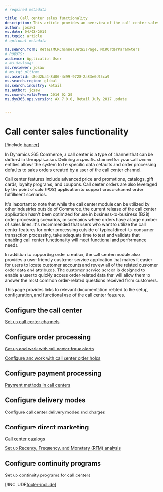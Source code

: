 ```yaml
---
# required metadata

title: Call center sales functionality
description: This article provides an overview of the call center sales functionality in Dynamics 365 Commerce.
author: josaw1
ms.date: 04/03/2018
ms.topic: article
# optional metadata

ms.search.form: RetailMCRChannelDetailPage, MCROrderParameters
# ROBOTS: 
audience: Application User
# ms.devlang: 
ms.reviewer: josaw
# ms.tgt_pltfrm: 
ms.assetid: c8ed2ba4-8d06-4d99-9728-2a83e6d95ca9
ms.search.region: global
ms.search.industry: Retail
ms.author: josaw
ms.search.validFrom: 2016-02-28
ms.dyn365.ops.version: AX 7.0.0, Retail July 2017 update


---
```


# Call center sales functionality

[!include [banner](includes/banner.md)]


In Dynamics 365 Commerce, a call center is a type of channel that can be defined in the application. Defining a specific channel for your call center entities allows the system to tie specific data defaults and order processing defaults to sales orders created by a user of the call center channel.

Call center features include advanced price and promotions, catalogs, gift cards, loyalty programs, and coupons. Call center orders are also leveraged by the point of sale (POS) application to support cross-channel order fulfillment scenarios.

It's important to note that while the call center module can be utilized by other industries outside of Commerce, the current release of the call center application hasn't been optimized for use in business-to-business (B2B) order processing scenarios, or scenarios where orders have a large number of sales lines. It's recommended that users who want to utilize the call center features for order processing outside of typical direct-to-consumer transaction processing, take adequate time to test and validate that enabling call center functionality will meet functional and performance needs.

In addition to supporting order creation, the call center module also provides a user-friendly customer service application that makes it easier for users to locate customer accounts and review all of the related customer order data and attributes. The customer service screen is designed to enable a user to quickly access order-related data that will allow them to answer the most common order-related questions received from customers.

This page provides links to relevant documentation related to the setup, configuration, and functional use of the call center features.


## Configure the call center

[Set up call center channels](set-up-order-processing-options.md)

## Configure order processing

[Set up and work with call center fraud alerts](set-up-fraud-alerts.md)

[Configure and work with call center order holds](work-with-order-holds.md)

## Configure payment processing

[Payment methods in call centers](work-with-payments.md)

## Configure delivery modes

[Configure call center delivery modes and charges](configure-call-center-delivery.md)

## Configure direct marketing

[Call center catalogs](call-center-catalogs.md)

[Set up Recency, Frequency, and Monetary (RFM) analysis](set-up-rfm-analysis.md)

## Configure continuity programs

[Set up continuity programs for call centers](set-up-continuity-program.md)


[!INCLUDE[footer-include](../includes/footer-banner.md)]
